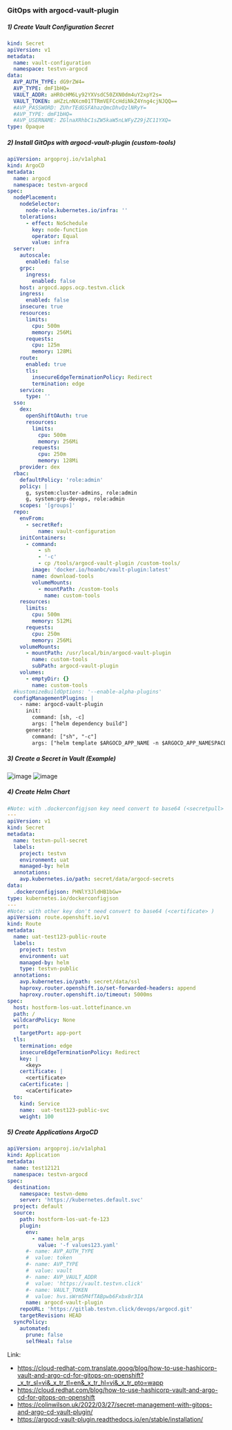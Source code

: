 ### GitOps with argocd-vault-plugin
##### 1) Create Vault Configuration Secret
```yml
kind: Secret
apiVersion: v1
metadata:
  name: vault-configuration
  namespace: testvn-argocd
data:
  AVP_AUTH_TYPE: dG9rZW4=
  AVP_TYPE: dmF1bHQ=
  VAULT_ADDR: aHR0cHM6Ly92YXVsdC50ZXN0dm4uY2xpY2s=
  VAULT_TOKEN: aHZzLnNXcm01TTRmVEFCcHdiNkZ4Yng4cjNJQQ==
  #AVP_PASSWORD: ZUhrTEdGSFAhazQmcDhvQzlNRyY=
  #AVP_TYPE: dmF1bHQ=
  #AVP_USERNAME: ZGlnaXRhbC1sZW5kaW5nLWFyZ29jZC11YXQ=
type: Opaque
```
##### 2) Install GitOps with argocd-vault-plugin (custom-tools)
```yml
apiVersion: argoproj.io/v1alpha1
kind: ArgoCD
metadata:
  name: argocd
  namespace: testvn-argocd
spec:
  nodePlacement:
    nodeSelector:
      node-role.kubernetes.io/infra: ''
    tolerations:
      - effect: NoSchedule
        key: node-function
        operator: Equal
        value: infra
  server:
    autoscale:
      enabled: false
    grpc:
      ingress:
        enabled: false
    host: argocd.apps.ocp.testvn.click
    ingress:
      enabled: false
    insecure: true
    resources:
      limits:
        cpu: 500m
        memory: 256Mi
      requests:
        cpu: 125m
        memory: 128Mi
    route:
      enabled: true
      tls:
        insecureEdgeTerminationPolicy: Redirect
        termination: edge
    service:
      type: ''
  sso:
    dex:
      openShiftOAuth: true
      resources:
        limits:
          cpu: 500m
          memory: 256Mi
        requests:
          cpu: 250m
          memory: 128Mi
    provider: dex
  rbac:
    defaultPolicy: 'role:admin'
    policy: |
      g, system:cluster-admins, role:admin
      g, system:grp-devops, role:admin
    scopes: '[groups]'
  repo:
    envFrom:
      - secretRef:
          name: vault-configuration
    initContainers:
      - command:
          - sh
          - '-c'
          - cp /tools/argocd-vault-plugin /custom-tools/
        image: 'docker.io/hoanbc/vault-plugin:latest'
        name: download-tools
        volumeMounts:
          - mountPath: /custom-tools
            name: custom-tools
    resources:
      limits:
        cpu: 500m
        memory: 512Mi
      requests:
        cpu: 250m
        memory: 256Mi
    volumeMounts:
      - mountPath: /usr/local/bin/argocd-vault-plugin
        name: custom-tools
        subPath: argocd-vault-plugin
    volumes:
      - emptyDir: {}
        name: custom-tools
  #kustomizeBuildOptions: '--enable-alpha-plugins'
  configManagementPlugins: |
    - name: argocd-vault-plugin
      init:
        command: [sh, -c]
        args: ["helm dependency build"]
      generate:
        command: ["sh", "-c"]
        args: ["helm template $ARGOCD_APP_NAME -n $ARGOCD_APP_NAMESPACE ${ARGOCD_ENV_helm_args} . --include-crds | argocd-vault-plugin generate -"]
```
##### 3) Create a Secret in Vault (Example)
![image](https://github.com/hoanbc/OpenShift/assets/26288807/28972387-c607-45b5-849d-8196886daaa9)
![image](https://github.com/hoanbc/OpenShift/assets/26288807/69c09a8c-92e1-4dbb-ac27-5a330b2916c8)

##### 4) Create Helm Chart
```yml
#Note: with .dockerconfigjson key need convert to base64 (<secretpull> -> base64: PHNlY3JldHB1bGw+ )
---
apiVersion: v1
kind: Secret
metadata:
  name: testvn-pull-secret
  labels:
    project: testvn
    environment: uat
    managed-by: helm
  annotations:
    avp.kubernetes.io/path: secret/data/argocd-secrets
data:
  .dockerconfigjson: PHNlY3JldHB1bGw+
type: kubernetes.io/dockerconfigjson
---
#Note: with other key don't need convert to base64 (<certificate> )
apiVersion: route.openshift.io/v1
kind: Route
metadata:
  name: uat-test123-public-route
  labels:
    project: testvn
    environment: uat
    managed-by: helm
    type: testvn-public
  annotations:
    avp.kubernetes.io/path: secret/data/ssl
    haproxy.router.openshift.io/set-forwarded-headers: append
    haproxy.router.openshift.io/timeout: 5000ms
spec:
  host: hostform-los-uat.lottefinance.vn
  path: /
  wildcardPolicy: None
  port:
    targetPort: app-port
  tls:
    termination: edge
    insecureEdgeTerminationPolicy: Redirect
    key: |
      <key>
    certificate: |
      <certificate>
    caCertificate: |
      <caCertificate>
  to:
    kind: Service
    name:  uat-test123-public-svc
    weight: 100
```
##### 5) Create Applications ArgoCD
```yml
apiVersion: argoproj.io/v1alpha1
kind: Application
metadata:
  name: test12121
  namespace: testvn-argocd
spec:
  destination:
    namespace: testvn-demo
    server: 'https://kubernetes.default.svc'
  project: default
  source:
    path: hostform-los-uat-fe-123
    plugin:
      env:
        - name: helm_args
          value: '-f values123.yaml'
      #- name: AVP_AUTH_TYPE
      #  value: token
      #- name: AVP_TYPE
      #  value: vault
      #- name: AVP_VAULT_ADDR
      #  value: 'https://vault.testvn.click'
      #- name: VAULT_TOKEN
      #  value: hvs.sWrm5M4fTABpwb6Fxbx8r3IA  
      name: argocd-vault-plugin
    repoURL: 'https://gitlab.testvn.click/devops/argocd.git'
    targetRevision: HEAD
  syncPolicy:
    automated:
      prune: false
      selfHeal: false
```
Link: 
- https://cloud-redhat-com.translate.goog/blog/how-to-use-hashicorp-vault-and-argo-cd-for-gitops-on-openshift?_x_tr_sl=vi&_x_tr_tl=en&_x_tr_hl=vi&_x_tr_pto=wapp
- https://cloud.redhat.com/blog/how-to-use-hashicorp-vault-and-argo-cd-for-gitops-on-openshift
- https://colinwilson.uk/2022/03/27/secret-management-with-gitops-and-argo-cd-vault-plugin/
- https://argocd-vault-plugin.readthedocs.io/en/stable/installation/
